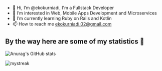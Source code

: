 - 👋 Hi, I’m @ekokurniadi, I'm a Fullstack Developer
- 👀 I’m interested in Web, Mobile Apps Development and Microservices
- 🌱 I’m currently learning Ruby on Rails and Kotlin
- 📫 How to reach me ekokurniadi.02@gmail.com


## By the way here are some of my statistics 🚀
![Anurag's GitHub stats](https://github-readme-stats.vercel.app/api?username=ekokurniadi&show_icons=true&theme=radical)

<img src="https://github-readme-streak-stats.herokuapp.com/?user=ekokurniadi&theme=tokyonight" alt="mystreak"/>


